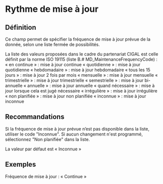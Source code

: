 
<!-- Begin @data_maintenancefrequencycode.md -->

# Rythme de mise à jour

## Définition
Ce champ permet de spécifier la fréquence de mise à jour prévue de la donnée, selon une liste fermée de possibilités.

La liste des valeurs proposées dans le cadre du partenariat CIGAL est celle définit par la norme ISO 19115 (liste B.# MD_MaintenanceFrequencyCode) :
« en continue » : mise à jour continue
« quotidienne » : mise à jour quotidienne
« hebdomadaire » : mise à jour hebdomadaire
« tous les 15 jours » : mise à jour 2 fois par mois
« mensuelle » : mise à jour mensuelle
« trimestrielle » : mise à jour trimestrielle
« semestrielle » : mise à jour bi-annuelle
« annuelle » : mise à jour annuelle
« quand nécessaire » : mise à jour lorsque cela est jugé nécessaire
« irrégulière » : mise à jour irrégulière
« non planifiée » : mise à jour non planifiée
« inconnue » : mise à jour inconnue

## Recommandations
Si la fréquence de mise à jour prévue n’est pas disponible dans la liste, utiliser le code "Inconnue".
Si aucun changement n'est programmé, sélectionnez "Non planifiée" dans la liste.

La valeur par défaut est « Inconnue »

## Exemples
Fréquence de mise à jour : « Continue »

<!-- End @data_maintenancefrequencycode.md -->

